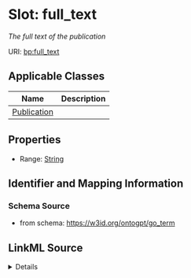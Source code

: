 # Slot: full_text
_The full text of the publication_


URI: [bp:full_text](http://w3id.org/ontogpt/biological-process-templatefull_text)



<!-- no inheritance hierarchy -->




## Applicable Classes

| Name | Description |
| --- | --- |
[Publication](Publication.md) | 






## Properties

* Range: [String](String.md)







## Identifier and Mapping Information







### Schema Source


* from schema: https://w3id.org/ontogpt/go_term




## LinkML Source

<details>
```yaml
name: full_text
description: The full text of the publication
from_schema: https://w3id.org/ontogpt/go_term
rank: 1000
alias: full_text
owner: Publication
domain_of:
- Publication
range: string

```
</details>